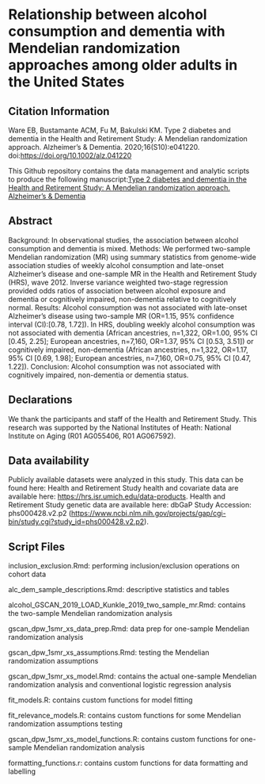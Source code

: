 # Relationship between alcohol consumption and dementia with Mendelian randomization approaches among older adults in the United States

## Citation Information
Ware EB, Bustamante ACM, Fu M, Bakulski KM. Type 2 diabetes and dementia in the Health and Retirement Study: A Mendelian randomization approach. Alzheimer’s & Dementia. 2020;16(S10):e041220. doi:https://doi.org/10.1002/alz.041220

This Github repository contains the data management and analytic scripts to produce the following manuscript:[Type 2 diabetes and dementia in the Health and Retirement Study: A Mendelian randomization approach. Alzheimer’s & Dementia](https://www.ncbi.nlm.nih.gov/pmc/articles/PMC8044888/)

## Abstract
Background: In observational studies, the association between alcohol consumption and dementia is mixed.
Methods: We performed two-sample Mendelian randomization (MR) using summary statistics from genome-wide association studies of weekly alcohol consumption and late-onset Alzheimer’s disease and one-sample MR in the Health and Retirement Study (HRS), wave 2012. Inverse variance weighted two-stage regression provided odds ratios of association between alcohol exposure and dementia or cognitively impaired, non-dementia relative to cognitively normal.
Results: Alcohol consumption was not associated with late-onset Alzheimer’s disease using two-sample MR (OR=1.15, 95% confidence interval (CI):[0.78, 1.72]). In HRS, doubling weekly alcohol consumption was not associated with dementia (African ancestries, n=1,322, OR=1.00, 95% CI [0.45, 2.25]; European ancestries, n=7,160, OR=1.37, 95% CI [0.53, 3.51]) or cognitively impaired, non-dementia (African ancestries, n=1,322, OR=1.17, 95% CI [0.69, 1.98]; European ancestries, n=7,160, OR=0.75, 95% CI [0.47, 1.22]).
Conclusion: Alcohol consumption was not associated with cognitively impaired, non-dementia or dementia status.

## Declarations
We thank the participants and staff of the Health and Retirement Study. This research was supported by the National Institutes of Heath: National Institute on Aging (R01 AG055406, R01 AG067592).

## Data availability
Publicly available datasets were analyzed in this study. This data can be found here: Health and Retirement Study health and covariate data are available here: https://hrs.isr.umich.edu/data-products. Health and Retirement Study genetic data are available here: dbGaP Study Accession: phs000428.v2.p2 (https://www.ncbi.nlm.nih.gov/projects/gap/cgi-bin/study.cgi?study_id=phs000428.v2.p2).

## Script Files

inclusion_exclusion.Rmd: performing inclusion/exclusion operations on cohort data

alc_dem_sample_descriptions.Rmd: descriptive statistics and tables

alcohol_GSCAN_2019_LOAD_Kunkle_2019_two_sample_mr.Rmd: contains the two-sample Mendelian randomization analysis

gscan_dpw_1smr_xs_data_prep.Rmd: data prep for one-sample Mendelian randomization analysis

gscan_dpw_1smr_xs_assumptions.Rmd: testing the Mendelian randomization assumptions

gscan_dpw_1smr_xs_model.Rmd: contains the actual one-sample Mendelian randomization analysis and conventional logistic regression analysis

fit_models.R: contains custom functions for model fitting

fit_relevance_models.R: contains custom functions for some Mendelian randomization assumptions testing

gscan_dpw_1smr_xs_model_functions.R: contains custom functions for one-sample Mendelian randomization analysis

formatting_functions.r: contains custom functions for data formatting and labelling


